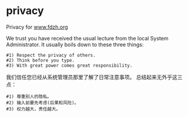 # privacy
Privacy for www.fdzh.org

We trust you have received the usual lecture from the local System
Administrator. It usually boils down to these three things:
```
#1) Respect the privacy of others.
#2) Think before you type.
#3) With great power comes great responsibility.
```
我们信任您已经从系统管理员那里了解了日常注意事项。
总结起来无外乎这三点： 
```
#1) 尊重别人的隐私。  
#2) 输入前要先考虑(后果和风险)。  
#3) 权力越大，责任越大。
```
